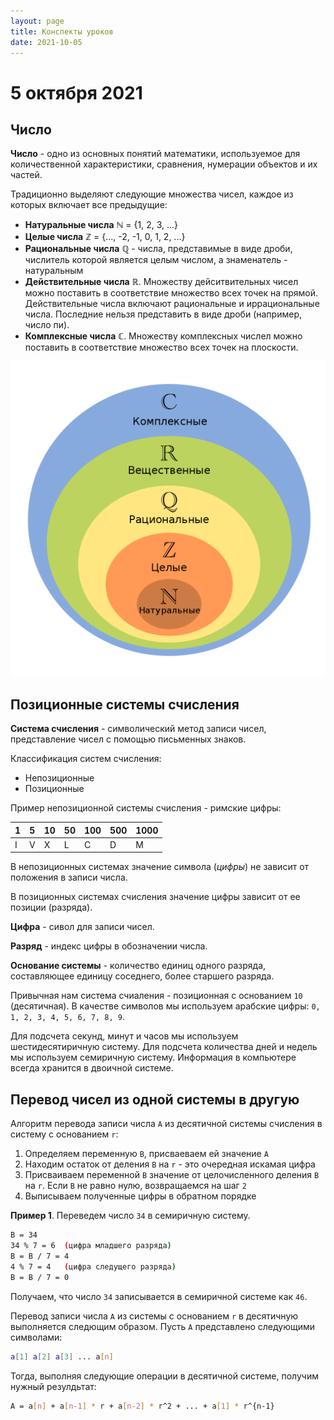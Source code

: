 ```yaml
---
layout: page
title: Конспекты уроков
date: 2021-10-05
---
```


# 5 октября 2021

## Число

**Число** - одно из основных понятий математики, используемое для количественной характеристики, сравнения, нумерации объектов и их частей.

Традиционно выделяют следующие множества чисел, каждое из которых включает все предыдущие:

 - **Натуральные числа** &#8469; = {1, 2, 3, ...}
 - **Целые числа** &#8484; = {..., -2, -1, 0, 1, 2, ...}
 - **Рациональные числа** &#8474; - числа, представимые в виде дроби, числитель которой является целым числом, а знаменатель - натуральным
 - **Действительные числа** &#8477;. Множеству дейситвительных чисел можно поставить в соответствие множество всех точек на прямой. Действительные числа включают рациональные и иррациональные числа. Последние нельзя представить в виде дроби (например, число пи).
 - **Комплексные числа** &#8450;. Множеству комплексных числел можно поставить в соответствие множество всех точек на плоскости.

![](1024px-Diagramma_di_Venn_dei_numeri-ru.svg.png)

## Позиционные системы счисления

**Система счисления** - символический метод записи чисел, представление чисел с помощью письменных знаков.

Классификация систем счисления:

- Непозиционные
- Позиционные

Пример непозиционной системы счисления - римские цифры:

|  1  |  5  | 10  | 50  | 100 | 500 | 1000|
| --- | --- | --- | --- | --- | --- | --- |
|  I  |  V  |  X  |  L  |  C  |  D  |  M  |

В непозиционных системах значение символа (*цифры*) не зависит от положения в записи числа.

В позиционных системах счисления значение цифры зависит от ее позиции (разряда).

**Цифра** - сивол для записи чисел.

**Разряд** - индекс цифры в обозначении числа.

**Основание системы** - количество единиц одного разряда, составляющее единицу соседнего, более старшего разряда.

Привычная нам система счиаления - позиционная с основанием `10` (десятичная). В качестве символов мы используем арабские цифры: `0, 1, 2, 3, 4, 5, 6, 7, 8, 9`.

Для подсчета секунд, минут и часов мы используем шестидесятиричную систему. Для подсчета количества дней и недель мы используем семиричную систему. Информация в компьютере всегда хранится в двоичной системе.

## Перевод чисел из одной системы в другую

Алгоритм перевода записи числа `A` из десятичной системы счисления в систему с основанием `r`:

1. Определяем переменную `B`, присваеваем ей значение `A`
2. Находим остаток от деления `B` на `r` - это очередная искамая цифра
3. Присваиваем переменной `B` значение от целочисленного деления `B` на `r`. Если `B` не равно нулю, возвращаемся на шаг `2`
4. Выписываем полученные цифры в обратном порядке

**Пример 1**. Переведем число `34` в семиричную систему.

```bash
B = 34
34 % 7 = 6  (цифра младшего разряда)
B = B / 7 = 4
4 % 7 = 4   (цифра следущего разряда)
B = B / 7 = 0
```

Получаем, что число `34` записывается в семиричной системе как `46`.

Перевод записи числа `A` из системы с основанием `r` в десятичную выполняется следющим образом. Пусть `A` представлено следующими символами:

```bash
a[1] a[2] a[3] ... a[n]
```

Тогда, выполняя следующие операции в десятичной системе, получим нужный резулдьтат:

```bash
A = a[n] + a[n-1] * r + a[n-2] * r^2 + ... + a[1] * r^{n-1}
```
